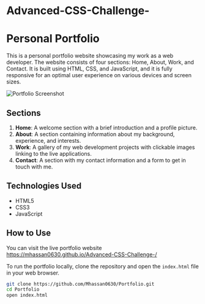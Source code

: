 # Advanced-CSS-Challenge-

# Personal Portfolio

This is a personal portfolio website showcasing my work as a web developer. The website consists of four sections: Home, About, Work, and Contact. It is built using HTML, CSS, and JavaScript, and it is fully responsive for an optimal user experience on various devices and screen sizes.

![Portfolio Screenshot](screenshot.png)

## Sections

1. **Home**: A welcome section with a brief introduction and a profile picture.
2. **About**: A section containing information about my background, experience, and interests.
3. **Work**: A gallery of my web development projects with clickable images linking to the live applications.
4. **Contact**: A section with my contact information and a form to get in touch with me.

## Technologies Used

- HTML5
- CSS3
- JavaScript

## How to Use

You can visit the live portfolio website https://mhassan0630.github.io/Advanced-CSS-Challenge-/

To run the portfolio locally, clone the repository and open the `index.html` file in your web browser.

```bash
git clone https://github.com/Mhassan0630/Portfolio.git
cd Portfolio
open index.html
